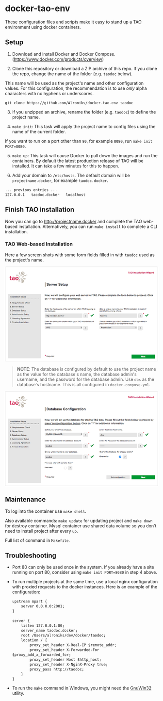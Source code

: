 # docker-tao-env

These configuration files and scripts make it easy to stand up a [TAO](https://www.taotesting.com) environment using docker containers.


## Setup

1. Download and install Docker and Docker Compose. (https://www.docker.com/products/overview)

2. Clone this repository or download a ZIP archive of this repo. If you clone the repo, change the name of the folder (e.g. `taodoc` below).

  This name will be used as the project's name and other configuration values. For this configuration, the recommendation is to use _only_ alpha characters with no hyphens or underscores.

  ```
  git clone https://github.com/Alroniks/docker-tao-env taodoc
  ```

3. If you unzipped an archive, rename the folder (e.g. `taodoc`) to define the project name.

4. `make init`: This task will apply the project name to config files using the name of the current folder.

  If you want to run on a port other than `80`, for example `8080`, run `make init PORT=8080`.

5. `make up`: This task will cause Docker to pull down the images and run the containers. By default the latest production release of TAO will be installed. It can take a few minutes for this to happen.

6. Add your domain to `/etc/hosts`. The default domain will be `projectname.docker`, for example `taodoc.docker`.

  ```
  ... previous entries ...
  127.0.0.1   taodoc.docker   localhost
  ```


## Finish TAO installation

Now you can go to http://projectname.docker and complete the TAO web-based installation. Alternatively, you can run `make install` to complete a CLI installation.


### TAO Web-based Installation

Here a few screen shots with some form fields filled in with `taodoc` used as the project's name.

![Server Setup](/.docs/00.png?raw=true)

> **NOTE**: The database is configured by default to use the project name as the value for the database's name, the database admin's username, and the password for the database admin. Use `dbs` as the database's hostname. This is all configured in `docker-compose.yml`.

![Database Configuration](/.docs/01.png?raw=true)


## Maintenance

To log into the container use `make shell`.

Also available commands: `make update` for updating project and `make down` for destroy container. Mysql container use shared data volume so you don’t need to install project after every `up`.

Full list of command in `Makefile`.


## Troubleshooting

* Port 80 can only be used once in the system. If you already have a site running on port 80, consider using `make init PORT=8080` in step 4 above.

* To run multiple projects at the same time, use a local nginx configuration with proxied requests to the docker instances. Here is an example of the configuration:

  ```
  upstream mpart {
      server 0.0.0.0:2001;
  }

  server {
      listen 127.0.0.1:80;
      server_name taodoc.docker;
      root /Users/alroniks/dev/docker/taodoc;
      location / {
          proxy_set_header X-Real-IP $remote_addr;
          proxy_set_header X-Forwarded-For $proxy_add_x_forwarded_for;
          proxy_set_header Host $http_host;
          proxy_set_header X-NginX-Proxy true;
          proxy_pass http://taodoc;
      }
  }
  ```

* To run the `make` command in Windows, you might need the [GnuWin32](http://gnuwin32.sourceforge.net/packages/make.htm) utility.
